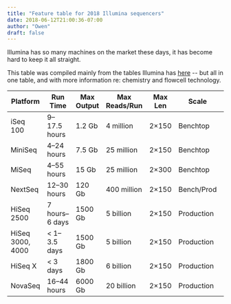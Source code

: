 ```yaml
---
title: "Feature table for 2018 Illumina sequencers"
date: 2018-06-12T21:00:36-07:00
author: "Owen"
draft: false
---
```


Illumina has so many machines on the market these days, it has become hard to keep it all straight.

This table was compiled mainly from the tables Illumina has [here](https://www.illumina.com/systems/sequencing-platforms.html) -- but all in one table, and with more information re: chemistry and flowcell technology.

Platform          |  Run Time        |  Max Output  |  Max Reads/Run  |  Max Len  |  Scale                |  Flowcells   |  Chemistry
------------------|------------------|------------------|-------------------------|-----------------------|-----------------------|--------------|-----------
iSeq 100          |  9–17.5 hours    |  1.2 Gb          |  4 million              |  2×150           |  Benchtop             |  ExAmp       |  1 channel
MiniSeq           |  4–24 hours      |  7.5 Gb          |  25 million             |  2×150           |  Benchtop             |  Bridge  |  2 channel
MiSeq             |  4–55 hours      |  15 Gb           |  25 million             |  2×300           |  Benchtop             |  Bridge  |  4 channel
NextSeq           |  12–30 hours     |  120 Gb          |  400 million            |  2×150           |  Bench/Prod           |  Bridge  |  2 channel
HiSeq 2500        |  7 hours–6 days  |  1500 Gb         |  5 billion              |  2×150           |  Production           |  Bridge  |  4 channel
HiSeq 3000, 4000  |  < 1–3.5 days    |  1500 Gb         |  5 billion              |  2×150           |  Production           |  ExAmp       |  4 channel
HiSeq X           |  < 3 days        |  1800 Gb         |  6 billion              |  2×150           |  Production           |  ExAmp       |  4 channel
NovaSeq           |  16–44 hours     |  6000 Gb         |  20 billion             |  2×150           |  Production           |  ExAmp       |  2 channel
